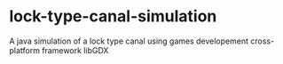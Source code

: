 # lock-type-canal-simulation
A java simulation of a lock type canal using games developement cross-platform framework libGDX
